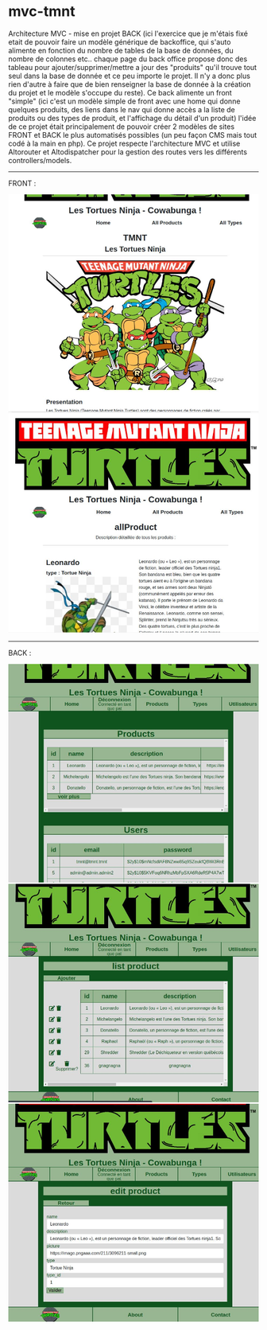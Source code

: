 # mvc-tmnt
Architecture MVC - mise en projet BACK (ici l'exercice que je m'étais fixé etait de pouvoir faire un modèle générique de backoffice, qui s'auto alimente en fonction du nombre de tables de la base de données, du nombre de colonnes etc.. chaque page du back office propose donc des tableau pour ajouter/supprimer/mettre a jour des "produits" qu'il trouve tout seul dans la base de donnée et ce peu importe le projet. Il n'y a donc plus rien d'autre à faire que de bien renseigner la base de donnée à la création du projet et le modèle s'occupe du reste). Ce back alimente un front "simple" (ici c'est un modèle simple de front avec une home qui donne quelques produits, des liens dans le nav qui donne accès a la liste de produits ou des types de produit, et l'affichage du détail d'un produit) l'idée de ce projet était principalement de pouvoir créer 2 modèles de sites FRONT et BACK le plus automatisés possibles (un peu façon CMS mais tout codé à la main en php). Ce projet respecte l'architecture MVC et utilise Altorouter et Altodispatcher pour la gestion des routes vers les différents controllers/models.

---
FRONT : 

![tmnt-front-img1](https://github.com/patmulot/mvc-tmnt/blob/main/tmnt-front-img1.JPG)
![tmnt-front-img2](https://github.com/patmulot/mvc-tmnt/blob/main/tmnt-front-img2.JPG)

---
BACK : 

![tmnt-back-img1](https://github.com/patmulot/mvc-tmnt/blob/main/tmnt-back-img1.JPG)
![tmnt-back-img2](https://github.com/patmulot/mvc-tmnt/blob/main/tmnt-back-img2.JPG)
![tmnt-back-img3](https://github.com/patmulot/mvc-tmnt/blob/main/tmnt-back-img3.JPG)

